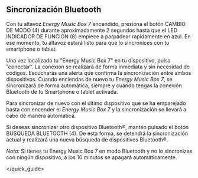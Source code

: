 ## Sincronización Bluetooth

Con tu altavoz *Energy Music Box 7* encendido, presiona el botón CAMBIO DE MODO (4) durante aproximadamente 2 segundos hasta que el LED INDICADOR DE FUNCIÓN (8) empiece a parpadear rapidamente en azul. En ese momento, tu altavoz estará listo para que lo sincronices con tu smartphone o tablet.

Una vez localizado tu "Energy Music Box 7" en tu dispositivo, pulsa “conectar”. La conexión se realizará de forma inmediata y sin necesidad de códigos. Escucharás una alerta que confirma la sincronización entre ambos dispositivos. Cuando enciendas de nuevo tu *Energy Music Box 7*, se sincronizará de forma automática, siempre y cuando tengas la conexión Bluetooth de tu Smartphone o tablet activada.

Para sincronizar de nuevo con el último dispositivo que se ha emparejado basta con encender el *Energy Music Box 7* y la sincronización se llevará a cabo de manera automática.

Si deseas sincronizar otro dispositivo Bluetooth®, mantén pulsado el botón BUSQUEDA BLUETOOTH (4). De esta forma, se detendrá la sincronización actual y realizará una nueva búsqueda de dispositivos Bluetooth®.

*Nota:* Si tienes tu Energy Music Box 7 en modo Bluetooth y no lo sincronizas con ningún dispositivo, a los 10 minutos se apagará automáticamente.

</quick_guide>
